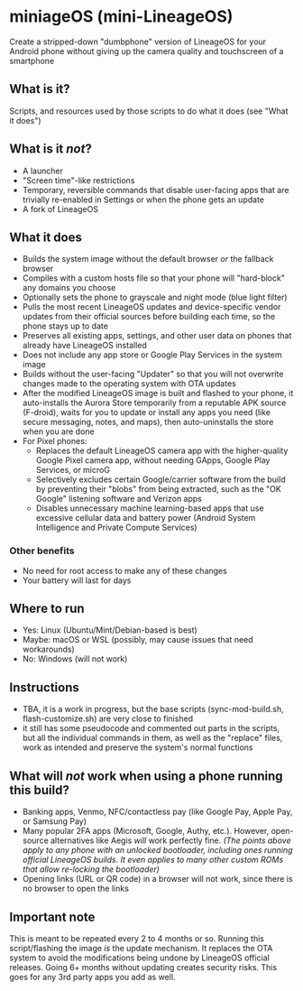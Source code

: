 # miniageOS (mini-LineageOS)

Create a stripped-down "dumbphone" version of LineageOS for your Android phone without giving up the camera quality and touchscreen of a smartphone

## What is it?
Scripts, and resources used by those scripts to do what it does (see "What it does")

## What is it *not*?
- A launcher
- "Screen time"-like restrictions
- Temporary, reversible commands that disable user-facing apps that are trivially re-enabled in Settings or when the phone gets an update
- A fork of LineageOS

## What it does
- Builds the system image without the default browser *or* the fallback browser
- Compiles with a custom hosts file so that your phone will "hard-block" any domains you choose
- Optionally sets the phone to grayscale and night mode (blue light filter)
- Pulls the most recent LineageOS updates and device-specific vendor updates from their official sources before building each time, so the phone stays up to date
- Preserves all existing apps, settings, and other user data on phones that already have LineageOS installed
- Does not include any app store or Google Play Services in the system image
- Builds without the user-facing "Updater" so that you will not overwrite changes made to the operating system with OTA updates
- After the modified LineageOS image is built and flashed to your phone, it auto-installs the Aurora Store temporarily from a reputable APK source (F-droid), waits for you to update or install any apps you need (like secure messaging, notes, and maps), then auto-uninstalls the store when you are done
- For Pixel phones:
    - Replaces the default LineageOS camera app with the higher-quality Google Pixel camera app, without needing GApps, Google Play Services, or microG
    - Selectively excludes certain Google/carrier software from the build by preventing their "blobs" from being extracted, such as the "OK Google" listening software and Verizon apps
    - Disables unnecessary machine learning-based apps that use excessive cellular data and battery power (Android System Intelligence and Private Compute Services)

### Other benefits
- No need for root access to make any of these changes
- Your battery will last for days

## Where to run
- Yes: Linux (Ubuntu/Mint/Debian-based is best)
- Maybe: macOS or WSL (possibly, may cause issues that need workarounds)
- No: Windows (will not work)

## Instructions
  - TBA, it is a work in progress, but the base scripts (sync-mod-build.sh, flash-customize.sh) are very close to finished
  - it still has some pseudocode and commented out parts in the scripts, but all the individual commands in them, as well as the "replace" files, work as intended and preserve the system's normal functions

## What will *not* work when using a phone running this build?
- Banking apps, Venmo, NFC/contactless pay (like Google Pay, Apple Pay, or Samsung Pay)
- Many popular 2FA apps (Microsoft, Google, Authy, etc.). However, open-source alternatives like Aegis *will* work perfectly fine.
  *(The points above apply to any phone with an unlocked bootloader, including ones running official LineageOS builds. It even applies to many other custom ROMs that allow re-locking the bootloader)*
- Opening links (URL or QR code) in a browser will not work, since there is no browser to open the links


## Important note
This is meant to be repeated every 2 to 4 months or so. Running this script/flashing the image *is* the update mechanism. It replaces the OTA system to avoid the modifications being undone by LineageOS official releases. Going 6+ months without updating creates security risks. This goes for any 3rd party apps you add as well.